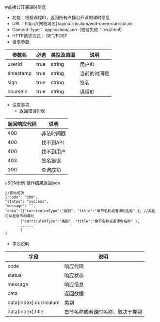 #点播公开课课时信息
* 功能：根据课程ID，返回所有点播公开课的课时信息
* URL：http://{网校域名}/api/curriculum/vod-open-curriculum
* Content-Type： application/json（校验失败：text/html）
* HTTP请求方式： GET/POST
* 请求参数

|参数名|	必选|	类型及范围|	说明|
|-----|----|------------|------|
|userId|	true|	string|	用户ID|
|timestamp|	true|	string|	当前的时间戳|
|sign	|true|	string	|签名|
|courseId|	true|	string|	课程ID|


* 注意事项
  * 返回错误列表

| 返回响应代码 | 说明     |
|----------- | -------- |
|400         | 非法时间戳 |
|400         |	找不到API|
|400         |	找不到用户|
|403         |	签名错误  |
|200         |	查询成功  |

JSON示例
操作结果返回json
````
//查询成功
{"code": "200",
"status": "success",
"message": "",
"data":[{"curriculumType":"类别", "title":"章节名称或者课时名称" }, //类别可以是章节和课时
       {"curriculumType":"类别", "title":"章节名称或者课时名称" },
       ......
       ]
}
````

* 字段说明

|字段|	说明|
|---|----|
|code|	响应代码|
|status|	响应状态|
|message|	响应信息|
|data|	返回数据|
|data[index].curriculum|	类别|
|data[index].title|	章节名称或者课时名称，取决于类别|